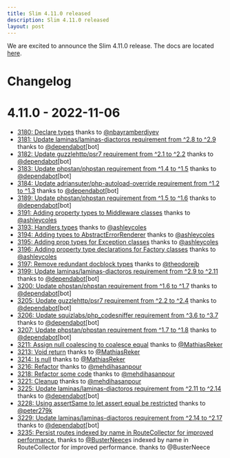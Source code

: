 ```yaml
---
title: Slim 4.11.0 released
description: Slim 4.11.0 released
layout: post
---
```


We are excited to announce the Slim 4.11.0 release. The docs are located [here](http://www.slimframework.com/docs/v4).

# Changelog

# 4.11.0 - 2022-11-06

* [3180: Declare types](https://github.com/slimphp/Slim/pull/3180) thanks
  to [@nbayramberdiyev](https://github.com/nbayramberdiyev)
* [3181: Update laminas/laminas-diactoros requirement from ^2.8 to ^2.9](https://github.com/slimphp/Slim/pull/3181)
  thanks to [@dependabot](https://github.com/dependabot)\[bot\]
* [3182: Update guzzlehttp/psr7 requirement from ^2.1 to ^2.2](https://github.com/slimphp/Slim/pull/3182) thanks
  to [@dependabot](https://github.com/dependabot)\[bot\]
* [3183: Update phpstan/phpstan requirement from ^1.4 to ^1.5](https://github.com/slimphp/Slim/pull/3183) thanks
  to [@dependabot](https://github.com/dependabot)\[bot\]
* [3184: Update adriansuter/php-autoload-override requirement from ^1.2 to ^1.3](https://github.com/slimphp/Slim/pull/3184)
  thanks to [@dependabot](https://github.com/dependabot)\[bot\]
* [3189: Update phpstan/phpstan requirement from ^1.5 to ^1.6](https://github.com/slimphp/Slim/pull/3189) thanks
  to [@dependabot](https://github.com/dependabot)\[bot\]
* [3191: Adding property types to Middleware classes](https://github.com/slimphp/Slim/pull/3191) thanks
  to [@ashleycoles](https://github.com/ashleycoles)
* [3193: Handlers types](https://github.com/slimphp/Slim/pull/3193) thanks
  to [@ashleycoles](https://github.com/ashleycoles)
* [3194: Adding types to AbstractErrorRenderer](https://github.com/slimphp/Slim/pull/3194) thanks
  to [@ashleycoles](https://github.com/ashleycoles)
* [3195: Adding prop types for Exception classes](https://github.com/slimphp/Slim/pull/3195) thanks
  to [@ashleycoles](https://github.com/ashleycoles)
* [3196: Adding property type declarations for Factory classes](https://github.com/slimphp/Slim/pull/3196) thanks
  to [@ashleycoles](https://github.com/ashleycoles)
* [3197: Remove redundant docblock types](https://github.com/slimphp/Slim/pull/3197) thanks
  to [@theodorejb](https://github.com/theodorejb)
* [3199: Update laminas/laminas-diactoros requirement from ^2.9 to ^2.11](https://github.com/slimphp/Slim/pull/3199)
  thanks to [@dependabot](https://github.com/dependabot)\[bot\]
* [3200: Update phpstan/phpstan requirement from ^1.6 to ^1.7](https://github.com/slimphp/Slim/pull/3200) thanks
  to [@dependabot](https://github.com/dependabot)\[bot\]
* [3205: Update guzzlehttp/psr7 requirement from ^2.2 to ^2.4](https://github.com/slimphp/Slim/pull/3205) thanks
  to [@dependabot](https://github.com/dependabot)\[bot\]
* [3206: Update squizlabs/php\_codesniffer requirement from ^3.6 to ^3.7](https://github.com/slimphp/Slim/pull/3206)
  thanks to [@dependabot](https://github.com/dependabot)\[bot\]
* [3207: Update phpstan/phpstan requirement from ^1.7 to ^1.8](https://github.com/slimphp/Slim/pull/3207) thanks
  to [@dependabot](https://github.com/dependabot)\[bot\]
* [3211: Assign null coalescing to coalesce equal](https://github.com/slimphp/Slim/pull/3211) thanks
  to [@MathiasReker](https://github.com/MathiasReker)
* [3213: Void return](https://github.com/slimphp/Slim/pull/3213) thanks
  to [@MathiasReker](https://github.com/MathiasReker)
* [3214: Is null](https://github.com/slimphp/Slim/pull/3214) thanks to [@MathiasReker](https://github.com/MathiasReker)
* [3216: Refactor](https://github.com/slimphp/Slim/pull/3216) thanks
  to [@mehdihasanpour](https://github.com/mehdihasanpour)
* [3218: Refactor some code](https://github.com/slimphp/Slim/pull/3218) thanks
  to [@mehdihasanpour](https://github.com/mehdihasanpour)
* [3221: Cleanup](https://github.com/slimphp/Slim/pull/3221) thanks
  to [@mehdihasanpour](https://github.com/mehdihasanpour)
* [3225: Update laminas/laminas-diactoros requirement from ^2.11 to ^2.14](https://github.com/slimphp/Slim/pull/3225)
  thanks to [@dependabot](https://github.com/dependabot)\[bot\]
* [3228: Using assertSame to let assert equal be restricted](https://github.com/slimphp/Slim/pull/3228) thanks
  to [@peter279k](https://github.com/peter279k)
* [3229: Update laminas/laminas-diactoros requirement from ^2.14 to ^2.17](https://github.com/slimphp/Slim/pull/3229)
  thanks to [@dependabot](https://github.com/dependabot)\[bot\]
* [3235: Persist routes indexed by name in RouteCollector for improved performance.](https://github.com/slimphp/Slim/pull/3235)
  thanks to [@BusterNeece](https://github.com/BusterNeece)s indexed by name in RouteCollector for improved performance.
  thanks to @BusterNeece